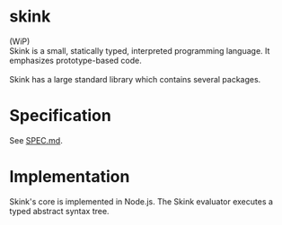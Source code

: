 # skink
(WiP)<br>
Skink is a small, statically typed, interpreted programming language. It emphasizes prototype-based code.<br><br>
Skink has a large standard library which contains several packages.

# Specification
See [SPEC.md](SPEC.md).

# Implementation
Skink's core is implemented in Node.js. The Skink evaluator executes a typed abstract syntax tree. 
